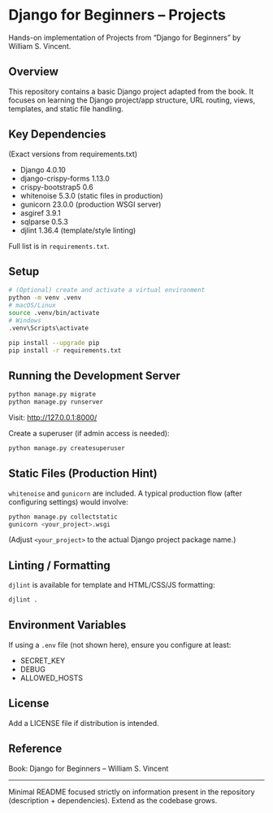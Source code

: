 # Django for Beginners – Projects

Hands-on implementation of Projects from “Django for Beginners” by William S. Vincent.

## Overview

This repository contains a basic Django project adapted from the book. It focuses on learning the Django project/app structure, URL routing, views, templates, and static file handling.

## Key Dependencies

(Exact versions from requirements.txt)

- Django 4.0.10
- django-crispy-forms 1.13.0
- crispy-bootstrap5 0.6
- whitenoise 5.3.0 (static files in production)
- gunicorn 23.0.0 (production WSGI server)
- asgiref 3.9.1
- sqlparse 0.5.3
- djlint 1.36.4 (template/style linting)

Full list is in `requirements.txt`.

## Setup

```bash
# (Optional) create and activate a virtual environment
python -m venv .venv
# macOS/Linux
source .venv/bin/activate
# Windows
.venv\Scripts\activate

pip install --upgrade pip
pip install -r requirements.txt
```

## Running the Development Server

```bash
python manage.py migrate
python manage.py runserver
```

Visit: http://127.0.0.1:8000/

Create a superuser (if admin access is needed):

```bash
python manage.py createsuperuser
```

## Static Files (Production Hint)

`whitenoise` and `gunicorn` are included. A typical production flow (after configuring settings) would involve:

```bash
python manage.py collectstatic
gunicorn <your_project>.wsgi
```

(Adjust `<your_project>` to the actual Django project package name.)

## Linting / Formatting

`djlint` is available for template and HTML/CSS/JS formatting:

```bash
djlint .
```

## Environment Variables

If using a `.env` file (not shown here), ensure you configure at least:

- SECRET_KEY
- DEBUG
- ALLOWED_HOSTS

## License

Add a LICENSE file if distribution is intended.

## Reference

Book: Django for Beginners – William S. Vincent

---

Minimal README focused strictly on information present in the repository (description + dependencies). Extend as the codebase grows.
